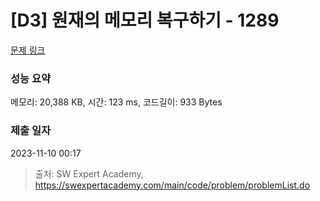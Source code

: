 # [D3] 원재의 메모리 복구하기 - 1289 

[문제 링크](https://swexpertacademy.com/main/code/problem/problemDetail.do?contestProbId=AV19AcoKI9sCFAZN) 

### 성능 요약

메모리: 20,388 KB, 시간: 123 ms, 코드길이: 933 Bytes

### 제출 일자

2023-11-10 00:17



> 출처: SW Expert Academy, https://swexpertacademy.com/main/code/problem/problemList.do